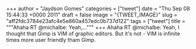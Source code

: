 
+++
author = "Jaydson Gomes"
categories = ["tweet"]
date = "Thu Sep 08 15:44:33 +0000 2011"
draft = false
image = "{TWEET_IMAGE}"
slug = "aff2fdc3784e23afc4e5e860a457edc0b737d122"
tags = ["tweet"]
title = """Ahaha RT @michalbe: Yeah,..."""
+++
Ahaha RT @michalbe: Yeah, I thought that Gimp is VIM of graphic editors. But it's not - VIM is infinite times more user friendly tham Gimp.
